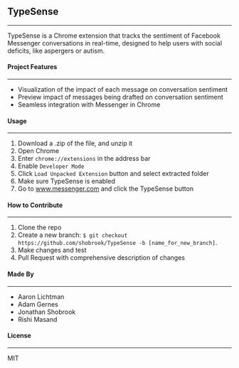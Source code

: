 ## TypeSense
---

TypeSense is a Chrome extension that tracks the sentiment of Facebook Messenger conversations in real-time, designed to help users with social deficits, like aspergers or autism.

#### Project Features
---

+ Visualization of the impact of each message on conversation sentiment
+ Preview impact of messages being drafted on conversation sentiment
+ Seamless integration with Messenger in Chrome


#### Usage
---

1. Download a .zip of the file, and unzip it
2. Open Chrome
3. Enter `chrome://extensions` in the address bar
4. Enable `Developer Mode`
5. Click `Load Unpacked Extension` button and select extracted folder
6. Make sure TypeSense is enabled
7. Go to www.messenger.com and click the TypeSense button


#### How to Contribute
---

1. Clone the repo
2. Create a new branch: `$ git checkout https://github.com/shobrook/TypeSense -b [name_for_new_branch]`.
3. Make changes and test
5. Pull Request with comprehensive description of changes


#### Made By
---

+ Aaron Lichtman
+ Adam Gernes
+ Jonathan Shobrook
+ Rishi Masand

#### License
---

MIT
